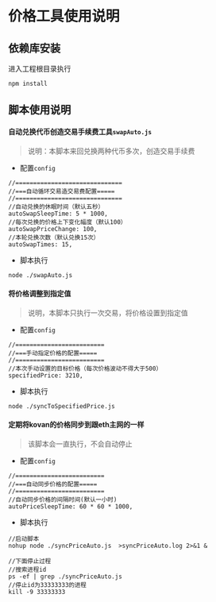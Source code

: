 # 价格工具使用说明

## 依赖库安装
进入工程根目录执行
```
npm install
```

## 脚本使用说明

#### 自动兑换代币创造交易手续费工具`swapAuto.js`
> 说明：本脚本来回兑换两种代币多次，创造交易手续费

* 配置`config`

```
//==============================
//===自动循环交易造交易费配置=====
//==============================
//自动兑换的休眠时间（默认五秒）
autoSwapSleepTime: 5 * 1000,
//每次兑换的价格上下变化幅度（默认100）
autoSwapPriceChange: 100,
//本轮兑换次数（默认兑换15次）
autoSwapTimes: 15,
```

* 脚本执行

```
node ./swapAuto.js
```

#### 将价格调整到指定值
> 说明，本脚本只执行一次交易，将价格设置到指定值

* 配置`config`

```
//=========================
//===手动指定价格的配置=====
//=========================
//本次手动设置的目标价格（每次价格波动不得大于500）
specifiedPrice: 3210,
```

* 脚本执行

```
node ./syncToSpecifiedPrice.js
```


#### 定期将kovan的价格同步到跟eth主网的一样
> 该脚本会一直执行，不会自动停止

* 配置`config`

```
//=========================
//===自动同步价格的配置=====
//=========================
//自动同步价格的间隔时间(默认一小时)
autoPriceSleepTime: 60 * 60 * 1000,
```


* 脚本执行

```
//启动脚本
nohup node ./syncPriceAuto.js  >syncPriceAuto.log 2>&1 & 

//下面停止过程
//搜索进程id
ps -ef | grep ./syncPriceAuto.js
//停止id为33333333的进程
kill -9 33333333
```